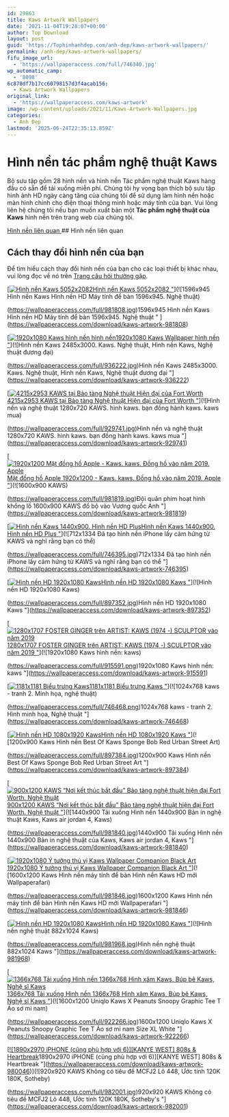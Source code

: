 ```yaml
---
id: 29863
title: Kaws Artwork Wallpapers
date: '2021-11-04T19:28:07+00:00'
author: Top Download
layout: post
guid: 'https://Tophinhanhdep.com/anh-dep/kaws-artwork-wallpapers/'
permalink: /anh-dep/kaws-artwork-wallpapers/
fifu_image_url:
  - 'https://wallpaperaccess.com/full/746340.jpg'
wp_automatic_camp:
  - '8098'
6c878df7b17cc60798157d3f4acab156:
  - Kaws Artwork Wallpapers
original_link:
  - 'https://wallpaperaccess.com/kaws-artwork'
image: /wp-content/uploads/2021/11/Kaws-Artwork-Wallpapers.jpg
categories:
  - Ảnh Đẹp
lastmod: '2025-06-24T22:35:13.859Z'
---
```

# Hình nền tác phẩm nghệ thuật Kaws

Bộ sưu tập gồm 28 hình nền và hình nền Tác phẩm nghệ thuật Kaws hàng đầu có sẵn để tải xuống miễn phí. Chúng tôi hy vọng bạn thích bộ sưu tập hình ảnh HD ngày càng tăng của chúng tôi để sử dụng làm hình nền hoặc màn hình chính cho điện thoại thông minh hoặc máy tính của bạn. Vui lòng liên hệ chúng tôi nếu bạn muốn xuất bản một **Tác phẩm nghệ thuật của Kaws** hình nền trên trang web của chúng tôi.

[Hình nền liên quan ](#related) ## Hình nền liên quan

## Cách thay đổi hình nền của bạn

Để tìm hiểu cách thay đổi hình nền của bạn cho các loại thiết bị khác nhau, vui lòng đọc về nó trên [Trang câu hỏi thường gặp](https://tophinhanhdep.com/faq/).

  
[[![Hình nền Kaws 5052x2082](https://wallpaperaccess.com/full/746340.jpg)Hình nền Kaws 5052x2082 "](https://wallpaperaccess.com/download/kaws-artwork-746340)](![1596x945 Hình nền Kaws Hình nền HD Máy tính để bàn 1596x945.  Nghệ thuật)

(https://wallpaperaccess.com/full/981808.jpg)1596x945 Hình nền Kaws Hình nền HD Máy tính để bàn 1596x945. Nghệ thuật " ](https://wallpaperaccess.com/download/kaws-artwork-981808)

[[![1920x1080 Kaws hình nền hình nền](https://wallpaperaccess.com/full/746347.jpg)1920x1080 Kaws Wallpaper hình nền "](https://wallpaperaccess.com/download/kaws-artwork-746347)](![Hình nền Kaws 2485x3000.  Kaws.  Nghệ thuật, Hình nền Kaws, Nghệ thuật đương đại)

(https://wallpaperaccess.com/full/936222.jpg)Hình nền Kaws 2485x3000. Kaws. Nghệ thuật, Hình nền Kaws, Nghệ thuật đương đại "](https://wallpaperaccess.com/download/kaws-artwork-936222)

[[![4215x2953 KAWS tại Bảo tàng Nghệ thuật Hiện đại của Fort Worth](https://wallpaperaccess.com/full/913449.jpg)4215x2953 KAWS tại Bảo tàng Nghệ thuật Hiện đại của Fort Worth "](https://wallpaperaccess.com/download/kaws-artwork-913449)](![Hình nền và nghệ thuật 1280x720 KAWS.  hình kaws.  bạn đồng hành kaws.  kaws mua)

(https://wallpaperaccess.com/full/929741.jpg)Hình nền và nghệ thuật 1280x720 KAWS. hình kaws. bạn đồng hành kaws. kaws mua "](https://wallpaperaccess.com/download/kaws-artwork-929741)

[[![1920x1200 Mặt đồng hồ Apple - Kaws.  kaws.  Đồng hồ vào năm 2019. Apple](https://wallpaperaccess.com/full/943895.jpg)Mặt đồng hồ Apple 1920x1200 - Kaws. kaws. Đồng hồ vào năm 2019. Apple "](https://wallpaperaccess.com/download/kaws-artwork-943895)](![1600x900 KAWS)

(https://wallpaperaccess.com/full/981819.jpg)Đội quân phim hoạt hình khổng lồ 1600x900 KAWS đổ bộ vào Vương quốc Anh "](https://wallpaperaccess.com/download/kaws-artwork-981819)

[[![Hình nền Kaws 1440x900.  Hình nền HD Plus](https://wallpaperaccess.com/full/936233.png)Hình nền Kaws 1440x900. Hình nền HD Plus "](https://wallpaperaccess.com/download/kaws-artwork-936233)](![712x1334 Đã tạo hình nền iPhone lấy cảm hứng từ KAWS và nghĩ rằng bạn có thể)

(https://wallpaperaccess.com/full/746395.jpg)712x1334 Đã tạo hình nền iPhone lấy cảm hứng từ KAWS và nghĩ rằng bạn có thể "](https://wallpaperaccess.com/download/kaws-artwork-746395)

[[![Hình nền HD 1920x1080 Kaws](https://wallpaperaccess.com/full/897377.jpg)Hình nền HD 1920x1080 Kaws "](https://wallpaperaccess.com/download/kaws-artwork-897377)](![Hình nền HD 1920x1080 Kaws)

(https://wallpaperaccess.com/full/897352.jpg)Hình nền HD 1920x1080 Kaws "](https://wallpaperaccess.com/download/kaws-artwork-897352)

[[![1280x1707 FOSTER GINGER trên ARTIST: KAWS (1974 -) SCULPTOR vào năm 2019](https://wallpaperaccess.com/full/898393.gif)1280x1707 FOSTER GINGER trên ARTIST: KAWS (1974 -) SCULPTOR vào năm 2019 "](https://wallpaperaccess.com/download/kaws-artwork-898393)](![1920x1080 Kaws hình nền: kaws)

(https://wallpaperaccess.com/full/915591.png)1920x1080 Kaws hình nền: kaws "](https://wallpaperaccess.com/download/kaws-artwork-915591)

[[![1181x1181 Biểu trưng Kaws](https://wallpaperaccess.com/full/981830.jpg)1181x1181 Biểu trưng Kaws "](https://wallpaperaccess.com/download/kaws-artwork-981830)](![1024x768 kaws - tranh 2.  Minh họa, nghệ thuật)

(https://wallpaperaccess.com/full/746468.png)1024x768 kaws - tranh 2. Hình minh họa, Nghệ thuật "](https://wallpaperaccess.com/download/kaws-artwork-746468)

[[![Hình nền HD 1080x1920 Kaws](https://wallpaperaccess.com/full/960751.jpg)Hình nền HD 1080x1920 Kaws "](https://wallpaperaccess.com/download/kaws-artwork-960751)](![1200x900 Kaws Hình nền Best Of Kaws Sponge Bob Red Urban Street Art)

(https://wallpaperaccess.com/full/897384.jpg)1200x900 Kaws Hình nền Best Of Kaws Sponge Bob Red Urban Street Art "](https://wallpaperaccess.com/download/kaws-artwork-897384)

[[![900x1200 KAWS “Nơi kết thúc bắt đầu” Bảo tàng nghệ thuật hiện đại Fort Worth.  Nghệ thuật](https://wallpaperaccess.com/full/981839.jpg)900x1200 KAWS “Nơi kết thúc bắt đầu” Bảo tàng nghệ thuật hiện đại Fort Worth. Nghệ thuật "](https://wallpaperaccess.com/download/kaws-artwork-981839)](![1440x900 Tải xuống Hình nền 1440x900 Bản in nghệ thuật Kaws, Kaws air jordan 4, Kaws)

(https://wallpaperaccess.com/full/981840.jpg)1440x900 Tải xuống Hình nền 1440x900 Bản in nghệ thuật của Kaws, Kaws air jordan 4, Kaws "](https://wallpaperaccess.com/download/kaws-artwork-981840)

[[![1920x1080 Ý tưởng thú vị Kaws Wallpaper Companion Black Art](https://wallpaperaccess.com/full/981842.jpg) 1920x1080 Ý tưởng thú vị Kaws Wallpaper Companion Black Art "](https://wallpaperaccess.com/download/kaws-artwork-981842)](![1600x1200 Kaws Hình nền máy tính để bàn Hình nền Kaws HD mới Wallpaperafari)

(https://wallpaperaccess.com/full/981846.jpg)1600x1200 Kaws Hình nền máy tính để bàn Hình nền Kaws HD mới Wallpaperafari "](https://wallpaperaccess.com/download/kaws-artwork-981846)

[[![Hình nền HD 1920x1080 Kaws](https://wallpaperaccess.com/full/981965.jpg)Hình nền HD 1920x1080 Kaws "](https://wallpaperaccess.com/download/kaws-artwork-981965)](![Hình nền nghệ thuật 882x1024 Kaws)

(https://wallpaperaccess.com/full/981968.jpg)Hình nền nghệ thuật 882x1024 Kaws "](https://wallpaperaccess.com/download/kaws-artwork-981968)

[[![1366x768 Tải xuống Hình nền 1366x768 Hình xăm Kaws, Búp bê Kaws, Nghệ sĩ Kaws](https://wallpaperaccess.com/full/981990.jpg)1366x768 Tải xuống Hình nền 1366x768 Hình xăm Kaws, Búp bê Kaws, Nghệ sĩ Kaws "](https://wallpaperaccess.com/download/kaws-artwork-981990)](![1600x1200 Uniqlo Kaws X Peanuts Snoopy Graphic Tee T Áo sơ mi nam)

(https://wallpaperaccess.com/full/922266.jpg)1600x1200 Uniqlo Kaws X Peanuts Snoopy Graphic Tee T Áo sơ mi nam Size XL White "](https://wallpaperaccess.com/download/kaws-artwork-922266)

[[![1890x2970 iPHONE (cũng phù hợp với 6)][KANYE WEST] 808s & Heartbreak](https://wallpaperaccess.com/full/980046.jpg)1890x2970 iPHONE (cũng phù hợp với 6)\]\[KANYE WEST\] 808s &amp; Heartbreak "](https://wallpaperaccess.com/download/kaws-artwork-980046)](![920x920 KAWS Không có tiêu đề MCFJ2 Lô 448, Ước tính 120K 180K, Sotheby)

(https://wallpaperaccess.com/full/982001.jpg)920x920 KAWS Không có tiêu đề MCFJ2 Lô 448, Ước tính 120K 180K, Sotheby's "](https://wallpaperaccess.com/download/kaws-artwork-982001)
